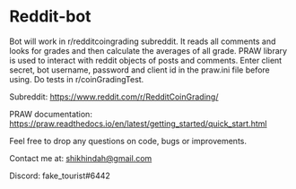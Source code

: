 # Reddit-bot

Bot will work in r/redditcoingrading subreddit. It reads all comments and looks for grades and then calculate the averages of all grade.
PRAW library is used to interact with reddit objects of posts and comments. Enter client secret, bot username, password and client id in the praw.ini file before using. Do tests in r/coinGradingTest. 

Subreddit: https://www.reddit.com/r/RedditCoinGrading/ 

PRAW documentation: https://praw.readthedocs.io/en/latest/getting_started/quick_start.html

Feel free to drop any questions on code, bugs or improvements.

Contact me at:
shikhindah@gmail.com

Discord: fake_tourist#6442
